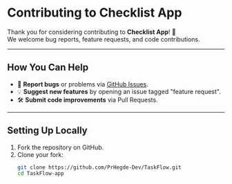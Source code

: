 # Contributing to Checklist App

Thank you for considering contributing to **Checklist App**! 🎉  
We welcome bug reports, feature requests, and code contributions.

---

## How You Can Help

- 🐞 **Report bugs** or problems via [GitHub Issues](https://github.com/PrHegde-Dev/TaskFlow/issues).
- 💡 **Suggest new features** by opening an issue tagged "feature request".
- 🛠 **Submit code improvements** via Pull Requests.

---

## Setting Up Locally

1. Fork the repository on GitHub.
2. Clone your fork:
   ```bash
   git clone https://github.com/PrHegde-Dev/TaskFlow.git
   cd TaskFlow-app
